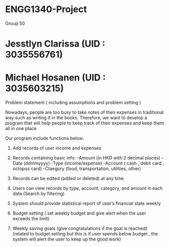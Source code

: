 # ENGG1340-Project
 Group 50 

# Jesstlyn Clarissa (UID : 3035556761)
# Michael Hosanen   (UID : 3035603215) 

Problem statement ( including assumptions and problem setting )

Nowadays, people are too busy to take notes of their expenses in traditional way such as writing it in the books. Therefore, we want to develop a program that will help people to keep track of their expenses and keep them all in one place

Our program include functions below:

1. Add records of user income and expenses

2. Records containing basic info:
  -Amount (in HKD with 2 decimal places)
  -Date (ddmmyyyy)
  -Type (income/expense)
  -Account ( cash , debit card , octopus card)
  -Ctaegory (food, transportation, utilities, other)

3. Records can be edited (added or deleted) at any time 

4. Users can view records by type, account, category, and amount in each date (Search by filtering)

5. System should provide statistical report of user’s financial state weekly

6. Budget setting ( set weekly budget and give alert when the user exceeds the limit) 
 

7. Weekly saving goals (give congratulations if the goal is reached) (related to budget setting but this is if user spends below budget , the system will alert the user to keep up the good work)
